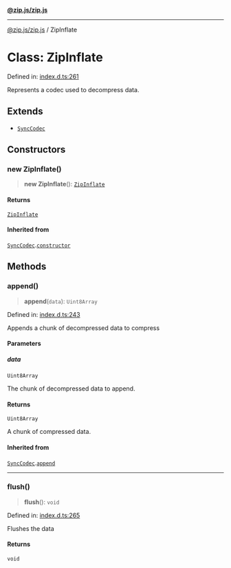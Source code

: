[**@zip.js/zip.js**](../README.md)

***

[@zip.js/zip.js](../globals.md) / ZipInflate

# Class: ZipInflate

Defined in: [index.d.ts:261](https://github.com/gildas-lormeau/zip.js/blob/6e0fd98b749fcfd4608f898ad72964d533d72ffa/index.d.ts#L261)

Represents a codec used to decompress data.

## Extends

- [`SyncCodec`](SyncCodec.md)

## Constructors

### new ZipInflate()

> **new ZipInflate**(): [`ZipInflate`](ZipInflate.md)

#### Returns

[`ZipInflate`](ZipInflate.md)

#### Inherited from

[`SyncCodec`](SyncCodec.md).[`constructor`](SyncCodec.md#constructors)

## Methods

### append()

> **append**(`data`): `Uint8Array`

Defined in: [index.d.ts:243](https://github.com/gildas-lormeau/zip.js/blob/6e0fd98b749fcfd4608f898ad72964d533d72ffa/index.d.ts#L243)

Appends a chunk of decompressed data to compress

#### Parameters

##### data

`Uint8Array`

The chunk of decompressed data to append.

#### Returns

`Uint8Array`

A chunk of compressed data.

#### Inherited from

[`SyncCodec`](SyncCodec.md).[`append`](SyncCodec.md#append)

***

### flush()

> **flush**(): `void`

Defined in: [index.d.ts:265](https://github.com/gildas-lormeau/zip.js/blob/6e0fd98b749fcfd4608f898ad72964d533d72ffa/index.d.ts#L265)

Flushes the data

#### Returns

`void`
